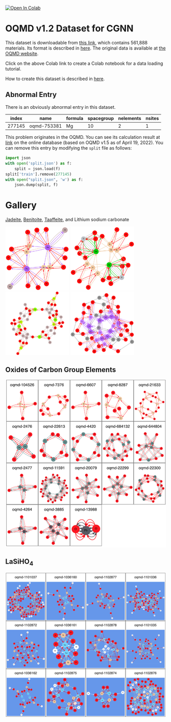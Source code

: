 [![Open In Colab](https://colab.research.google.com/assets/colab-badge.svg)](https://colab.research.google.com/github/Tony-Y/oqmd-v1.2-dataset-for-cgnn/blob/main/OQMD_v1_2_dataset_for_CGNN.ipynb)

# OQMD v1.2 Dataset for CGNN
This dataset is downloadable from [this link](https://doi.org/10.5281/zenodo.7118055), which contains 561,888 materials. Its format is described in [here](https://github.com/Tony-Y/cgnn#dataset-files). The original data is available at [the OQMD website](https://oqmd.org/).

Click on the above Colab link to create a Colab notebook for a data loading tutorial.

How to create this dataset is described in [here](https://github.com/Tony-Y/cgnn/tree/master/OQMD).

## Abnormal Entry
There is an obviously abnormal entry in this dataset.

| index  | name        | formula | spacegroup | nelements | nsites |
|--------|-------------|---------|------------|-----------|--------|
| 277145 | oqmd-753381 | Mg      | 10         | 2         | 1      |

This problem originates in the OQMD. You can see its calculation result at [link](https://oqmd.org/analysis/calculation/2006132) on the online database (based on OQMD v1.5 as of April 19, 2022). You can remove this entry by modifying the `split` file as follows:
```python
import json
with open('split.json') as f:
    split = json.load(f)
split['train'].remove(277145)
with open("split.json", 'w') as f:
    json.dump(split, f)
```

# Gallery
[Jadeite](https://en.wikipedia.org/wiki/Jadeite),
[Benitoite](https://en.wikipedia.org/wiki/Benitoite),
[Taaffeite](https://en.wikipedia.org/wiki/Taaffeite),
and Lithium sodium carbonate
<p>
  <img src="images/Jadeite.png" title="Jadeite" height="200" width="200">
  <img src="images/Benitoite.png" title="Benitoite" height="200" width="200">
  <img src="images/Taaffeite.png" title="Taaffeite" height="200" width="200">
  <img src="images/Lithium_sodium_carbonate.png" title="Lithium sodium carbonate" height="200" width="200">
</p>

## Oxides of Carbon Group Elements
<img src="images/Oxides_of_Carbon_Group_Elements.png" width="600">

## LaSiHO<sub>4</sub>
<img src="images/LaSiHO4.png" width="600">
